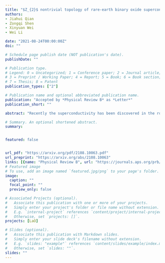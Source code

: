 ```yaml
---
title: "$Z_{2}$ nontrivial topology of rare-earth binary oxide superconductor LaO"
authors:
- Jiahui Qian
- Zongqi Shen
- Xinyuan Wei
- Wei Li

date: "2021-08-24T00:00:00Z"
doi: ""

# Schedule page publish date (NOT publication's date).
publishDate: ""

# Publication type.
# Legend: 0 = Uncategorized; 1 = Conference paper; 2 = Journal article;
# 3 = Preprint / Working Paper; 4 = Report; 5 = Book; 6 = Book section;
# 7 = Thesis; 8 = Patent
publication_types: ["2"]

# Publication name and optional abbreviated publication name.
publication: "Accepted by *Physical Review B* as *Letter*"
publication_short: ""

abstract: "Recently the superconductivity has been discovered in the rock-salt structured binary lanthanum monoxide LaO through the state-of-the-art oxide thin-film epitaxy. This work reveals the normal state of superconducting LaO to be a Z2 nontrivial topological metal that the Dirac point protected by the crystal symmetry is located at around the Fermi energy. By analysing the orbital characteristics, the nature of topological band structure of LaO originates from the intra-atomic transition in energy from outer shell La 5d to inner shell 4f orbitals driven by the strong octahedral crystal-field. Furthermore, the appearance of novel surface states unambiguously demonstrates the topological signature of LaO. Our theoretical findings not only shed light into the understanding of exotic quantum behaviors in LaO superconductor with intimate correlation between 4f and 5d orbitals in La, but also provide an exciting platform to explore the interplay of intriguing nontrivial topology and superconductivity."

# Summary. An optional shortened abstract.
summary: 


featured: false


url_pdf: "https://arxiv.org/pdf/2108.10063.pdf"
url_preprint: "https://arxiv.org/abs/2108.10063"
links: [{name: "Physical Review B", url: "https://journals.aps.org/prb/abstract/10.1103/PhysRevB.105.L020508"}]
# Featured image
# To use, add an image named `featured.jpg/png` to your page's folder. 
image:
  caption: ""
  focal_point: ""
  preview_only: false

# Associated Projects (optional).
#   Associate this publication with one or more of your projects.
#   Simply enter your project's folder or file name without extension.
#   E.g. `internal-project` references `content/project/internal-project/index.md`.
#   Otherwise, set `projects: []`.
projects: [LaO]

# Slides (optional).
#   Associate this publication with Markdown slides.
#   Simply enter your slide deck's filename without extension.
#   E.g. `slides: "example"` references `content/slides/example/index.md`.
#   Otherwise, set `slides: ""`.
slides: ""
---
```

